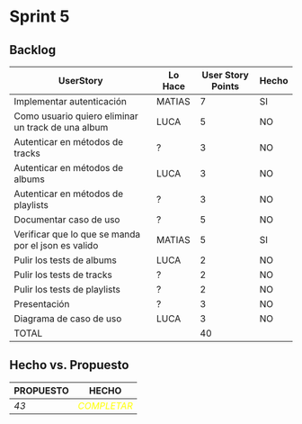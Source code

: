 # Sprint 5

## Backlog
 |UserStory                                          |Lo Hace|User Story Points|Hecho|
 |---------------------------------------------------|-------|-----------------|-----|
 |Implementar autenticación                          |MATIAS |7                |SI   |
 |Como usuario quiero eliminar un track de una album |LUCA   |5                |NO   |
 |Autenticar en métodos de tracks                    |?      |3                |NO   |
 |Autenticar en métodos de albums                    |LUCA   |3                |NO   |
 |Autenticar en métodos de playlists                 |?      |3                |NO   |
 |Documentar caso de uso                             |?      |5                |NO   |
 |Verificar que lo que se manda por el json es valido|MATIAS |5                |SI   |
 |Pulir los tests de albums                          |LUCA   |2                |NO   |
 |Pulir los tests de tracks                          |?      |2                |NO   |
 |Pulir los tests de playlists                       |?      |2                |NO   |
 |Presentación                                       |?      |3                |NO   |
 |Diagrama de caso de uso                            |LUCA   |3                |NO   |
 |TOTAL                                              |       |40               |     |


## Hecho vs. Propuesto

|PROPUESTO|HECHO|
|---|---|
|*43*|<span style="color:yellow">*COMPLETAR*</span>